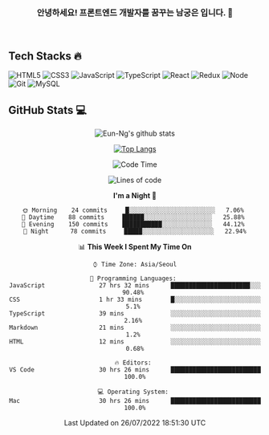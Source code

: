 <div align="center">

### 안녕하세요! 프론트엔드 개발자를 꿈꾸는 **남궁은** 입니다. 👋

<br />

<div align="left">

<h2>Tech Stacks 🔥</h2>
 
![HTML5](https://img.shields.io/badge/-HTML5-F05032?style=flat-square&logo=Html5&logoColor=fff)
![CSS3](https://img.shields.io/badge/-CSS3-007ACC?style=flat-square&logo=Css3&logoColor=fff)
![JavaScript](https://img.shields.io/badge/-JavaScript-F7DF1E?style=flat-square&logo=Javascript&logoColor=333)
![TypeScript](https://img.shields.io/badge/-TypeScript-007ACC?style=flat-square&logo=Typescript&logoColor=fff)
![React](https://img.shields.io/badge/-React-61DAFB?style=flat-square&logo=React&logoColor=333)
![Redux](https://img.shields.io/badge/-Redux-764ABC?style=flat-square&logo=Redux&logoColor=fff)
![Node](https://img.shields.io/badge/-Nodejs-43853d?style=flat-square&logo=Node.js&logoColor=fff)
![Git](https://img.shields.io/badge/-Git-F05032?style=flat-square&logo=Git&logoColor=fff)
![MySQL](https://img.shields.io/badge/mysql-4479A1?style=flat-square&logo=MySQL&logoColor=fff)
<!-- ![GraphQL](https://img.shields.io/badge/-GraphQL-E10098?style=flat-square&logo=graphql&logoColor=fff) -->
</div>

<div align="left">
 <h2>GitHub Stats 💻</h2>
</div>
  
![Eun-Ng's github stats](https://github-readme-stats.vercel.app/api?username=Eun-Ng&show_icons=true&theme=react)
 
[![Top Langs](https://github-readme-stats.vercel.app/api/top-langs/?username=Eun-Ng&layout=compact&theme=react)](https://github.com/Eun-Ng/github-readme-stats)

 <!--START_SECTION:waka-->
![Code Time](http://img.shields.io/badge/Code%20Time-0%20secs-blue)

![Lines of code](https://img.shields.io/badge/From%20Hello%20World%20I%27ve%20Written-180%20Thousand%20lines%20of%20code-blue)

**I'm a Night 🦉** 

```text
🌞 Morning    24 commits     █░░░░░░░░░░░░░░░░░░░░░░░░   7.06% 
🌆 Daytime    88 commits     ██████░░░░░░░░░░░░░░░░░░░   25.88% 
🌃 Evening    150 commits    ███████████░░░░░░░░░░░░░░   44.12% 
🌙 Night      78 commits     █████░░░░░░░░░░░░░░░░░░░░   22.94%

```


📊 **This Week I Spent My Time On** 

```text
⌚︎ Time Zone: Asia/Seoul

💬 Programming Languages: 
JavaScript               27 hrs 32 mins      ██████████████████████░░░   90.48% 
CSS                      1 hr 33 mins        █░░░░░░░░░░░░░░░░░░░░░░░░   5.1% 
TypeScript               39 mins             ░░░░░░░░░░░░░░░░░░░░░░░░░   2.16% 
Markdown                 21 mins             ░░░░░░░░░░░░░░░░░░░░░░░░░   1.2% 
HTML                     12 mins             ░░░░░░░░░░░░░░░░░░░░░░░░░   0.68%

🔥 Editors: 
VS Code                  30 hrs 26 mins      █████████████████████████   100.0%

💻 Operating System: 
Mac                      30 hrs 26 mins      █████████████████████████   100.0%

```


 Last Updated on 26/07/2022 18:51:30 UTC
<!--END_SECTION:waka-->
 
</div>
